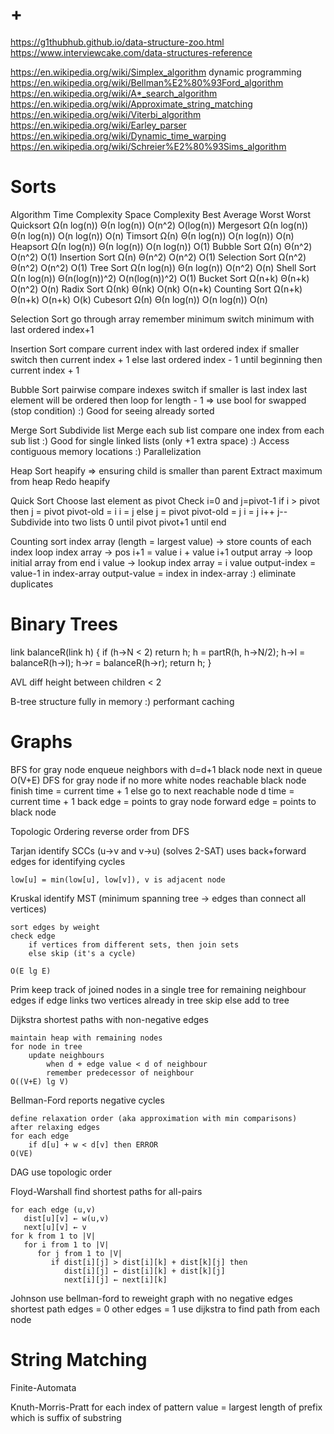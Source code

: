 # +

https://g1thubhub.github.io/data-structure-zoo.html
https://www.interviewcake.com/data-structures-reference

https://en.wikipedia.org/wiki/Simplex_algorithm
dynamic programming
    https://en.wikipedia.org/wiki/Bellman%E2%80%93Ford_algorithm
    https://en.wikipedia.org/wiki/A*_search_algorithm
    https://en.wikipedia.org/wiki/Approximate_string_matching
    https://en.wikipedia.org/wiki/Viterbi_algorithm
    https://en.wikipedia.org/wiki/Earley_parser
    https://en.wikipedia.org/wiki/Dynamic_time_warping
    https://en.wikipedia.org/wiki/Schreier%E2%80%93Sims_algorithm

# Sorts

Algorithm      Time Complexity                           Space Complexity
               Best        Average        Worst          Worst
Quicksort      Ω(n log(n)) Θ(n log(n))    O(n^2)         O(log(n))
Mergesort      Ω(n log(n)) Θ(n log(n))    O(n log(n))    O(n)
Timsort        Ω(n)        Θ(n log(n))    O(n log(n))    O(n)
Heapsort       Ω(n log(n)) Θ(n log(n))    O(n log(n))    O(1)
Bubble Sort    Ω(n)        Θ(n^2)         O(n^2)         O(1)
Insertion Sort Ω(n)        Θ(n^2)         O(n^2)         O(1)
Selection Sort Ω(n^2)      Θ(n^2)         O(n^2)         O(1)
Tree Sort      Ω(n log(n)) Θ(n log(n))    O(n^2)         O(n)
Shell Sort     Ω(n log(n)) Θ(n(log(n))^2) O(n(log(n))^2) O(1)
Bucket Sort    Ω(n+k)      Θ(n+k)         O(n^2)         O(n)
Radix Sort     Ω(nk)       Θ(nk)          O(nk)          O(n+k)
Counting Sort  Ω(n+k)      Θ(n+k)         O(n+k)         O(k)
Cubesort       Ω(n)        Θ(n log(n))    O(n log(n))    O(n)

Selection Sort
    go through array
    remember minimum
    switch minimum with last ordered index+1

Insertion Sort
    compare current index with last ordered index
        if smaller
            switch
                then current index + 1
        else
            last ordered index - 1 until beginning
                then current index + 1

Bubble Sort
    pairwise compare indexes
        switch if smaller is last index
    last element will be ordered
        then loop for length - 1
    => use bool for swapped (stop condition)
    :) Good for seeing already sorted

Merge Sort
    Subdivide list
        Merge each sub list
            compare one index from each sub list
    :) Good for single linked lists (only +1 extra space)
    :) Access contiguous memory locations
    :) Parallelization

Heap Sort
    heapify => ensuring child is smaller than parent
    Extract maximum from heap
        Redo heapify

Quick Sort
    Choose last element as pivot
        Check i=0 and j=pivot-1
            if i > pivot then
                j = pivot
                pivot-old = i
                i = j
            else
                j = pivot
                pivot-old = j
                i = j
        i++
        j--
    Subdivide into two lists
        0 until pivot
        pivot+1 until end

Counting sort
    index array (length = largest value) -> store counts of each index
    loop index array -> pos i+1 = value i + value i+1
    output array -> loop initial array from end
        i value -> lookup index array = i value
            output-index = value-1 in index-array
            output-value = index in index-array
    :) eliminate duplicates

# Binary Trees

link balanceR(link h) 
{ 
  if (h->N < 2) 
    return h; 
  h = partR(h, h->N/2); 
  h->l = balanceR(h->l); 
  h->r = balanceR(h->r); 
  return h; 
} 

AVL
    diff height between children < 2

B-tree
    structure fully in memory
    :) performant caching

# Graphs

BFS
    for gray node
        enqueue neighbors with d=d+1
        black node
        next in queue
    O(V+E)
DFS
    for gray node
        if no more white nodes reachable
            black node
            finish time = current time + 1
        else
            go to next reachable node
            d time = current time + 1
    back edge = points to gray node
    forward edge = points to black node

Topologic Ordering
    reverse order from DFS

Tarjan
    identify SCCs (u->v and v->u) (solves 2-SAT)
    uses back+forward edges for identifying cycles

    low[u] = min(low[u], low[v]), v is adjacent node

Kruskal
    identify MST (minimum spanning tree -> edges than connect all vertices)

    sort edges by weight
    check edge
        if vertices from different sets, then join sets
        else skip (it's a cycle)
    
    O(E lg E)

Prim
    keep track of joined nodes in a single tree
    for remaining neighbour edges
        if edge links two vertices already in tree
            skip
        else
            add to tree

Dijkstra
    shortest paths with non-negative edges

    maintain heap with remaining nodes
    for node in tree
        update neighbours
            when d + edge value < d of neighbour
            remember predecessor of neighbour
    O((V+E) lg V)

Bellman-Ford
    reports negative cycles

    define relaxation order (aka approximation with min comparisons)
    after relaxing edges
    for each edge
        if d[u] + w < d[v] then ERROR
    O(VE)

DAG
    use topologic order

Floyd-Warshall
    find shortest paths for all-pairs

    for each edge (u,v)
       dist[u][v] ← w(u,v)
       next[u][v] ← v
    for k from 1 to |V|
       for i from 1 to |V|
          for j from 1 to |V|
             if dist[i][j] > dist[i][k] + dist[k][j] then
                dist[i][j] ← dist[i][k] + dist[k][j]
                next[i][j] ← next[i][k]

Johnson
    use bellman-ford to reweight graph with no negative edges
        shortest path edges = 0
        other edges = 1
    use dijkstra to find path from each node

# String Matching

Finite-Automata

Knuth-Morris-Pratt
    for each index of pattern
        value = largest length of prefix which is suffix of substring
